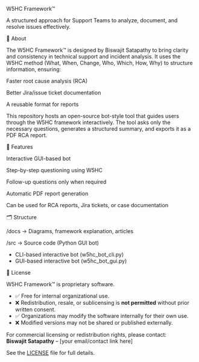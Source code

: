 W5HC Framework™

A structured approach for Support Teams to analyze, document, and resolve issues effectively.

📌 About

The W5HC Framework™ is designed by Biswajit Satapathy to bring clarity and consistency in technical support and incident analysis.
It uses the W5HC method (What, When, Change, Who, Which, How, Why) to structure information, ensuring:

Faster root cause analysis (RCA)

Better Jira/issue ticket documentation

A reusable format for reports

This repository hosts an open-source bot-style tool that guides users through the W5HC framework interactively.
The tool asks only the necessary questions, generates a structured summary, and exports it as a PDF RCA report.

🎯 Features

Interactive GUI-based bot

Step-by-step questioning using W5HC

Follow-up questions only when required

Automatic PDF report generation

Can be used for RCA reports, Jira tickets, or case documentation

🗂️ Structure

/docs → Diagrams, framework explanation, articles

/src → Source code (Python GUI bot)
- CLI-based interactive bot (w5hc_bot_cli.py)
- GUI-based interactive bot (w5hc_bot_gui.py)

📜 License

W5HC Framework™ is proprietary software.  

- ✅ Free for internal organizational use.  
- ❌ Redistribution, resale, or sublicensing is **not permitted** without prior written consent.  
- ✅ Organizations may modify the software internally for their own use.  
- ❌ Modified versions may not be shared or published externally.  

For commercial licensing or redistribution rights, please contact:  
**Biswajit Satapathy** – [your email/contact link here]

See the [LICENSE](./LICENSE.txt) file for full details.
